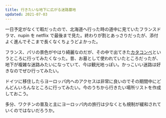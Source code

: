 ```yaml
---
title: 行きたいな地下に広がる迷路墓地
updated: 2021-07-03
---
```


一日予定がなくて暇だったので、北海道へ行った時の道中に見ていたフランスドラマ、nupin を netflix で最後まで見た。終わりが割とあっさりだったが、添付よく進んでそこまで長くなくちょうどよかった。

フランス、パリの景色がやはり綺麗なのだが、その中で出てきた[カタコンベ](https://ja.wikipedia.org/wiki/%E3%82%AB%E3%82%BF%E3%82%B3%E3%83%B3%E3%83%96%E3%83%BB%E3%83%89%E3%83%BB%E3%83%91%E3%83%AA)というところに行ってみたくなった。昔、お墓として使われていたところだったが、地下が複雑な迷路みたいになっていて、今は観光地っぽい。かっこいい迷路は好きなのでぜひ行ってみたい。

ドイツに移住したらヨーロッパ内へのアクセスは非常に良いのでその期間中にどんどんいろんなところに行ってみたい。今のうちから行きたい場所リストを作成しておこう。

多分、ワクチンの普及と主にヨーロッパ内の旅行は少なくとも規制が緩和されていくのではないだろうか。
